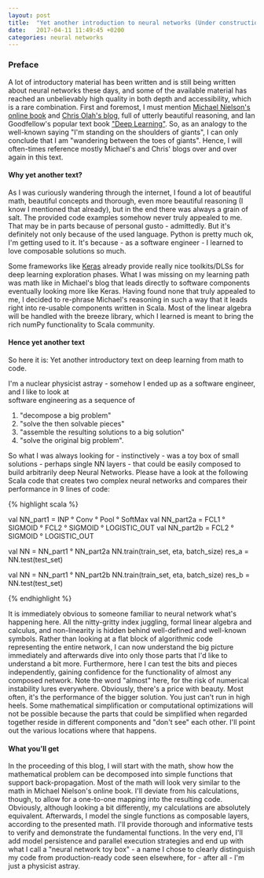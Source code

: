 ```yaml
---
layout: post
title:  "Yet another introduction to neural networks (Under construction)"
date:   2017-04-11 11:49:45 +0200
categories: neural networks
---
```

### Preface



A lot of introductory material has been written and is still being written about neural networks these days, and some
of the available material has reached an unbelievably high quality in both depth and accessibility, which is a rare
combination. First and foremost, I must mention [Michael Nielson's online book](http://neuralnetworksanddeeplearning.com/) 
and [Chris Olah's blog](http://colah.github.io/), full of utterly
beautiful reasoning, and Ian Goodfellow's popular text book ["Deep Learning"](http://www.deeplearningbook.org/). 
So, as an analogy to the well-known saying "I'm standing on the shoulders of giants", I can only conclude that 
I am "wandering between the toes of giants". Hence, I will often-times reference mostly Michael's and Chris' blogs over 
and over again in this text. 


#### Why yet another text?

As I was curiously wandering through the internet, I found a lot of beautiful math, beautiful concepts and
thorough, even more beautiful reasoning (I know I mentioned that already), but in the end there was always a grain of
salt. The provided code examples somehow never truly appealed to me. That may be in parts because of personal gusto - admittedly.
But it's definitely not only because of the used language. Python is pretty much ok, I'm getting used to it. It's because - as 
a software engineer - I learned to love composable solutions so much.

Some frameworks like [Keras](http://keras.io) already provide really nice toolkits/DLSs for deep learning exploration
phases. What I was missing on my learning path was math like in Michael's blog that leads directly to software components
eventually looking more like Keras. Having found none that truly appealed to me, I decided to re-phrase Michael's reasoning
in such a way that it leads right into re-usable components written in Scala. Most of the linear algebra will be handled with the breeze
library, which I learned is meant to bring the rich numPy functionality to Scala community.

#### Hence yet another text

So here it is: Yet another introductory text on deep learning from math to code.

I'm a nuclear physicist astray - somehow I ended up as a software engineer, and I like to look at  
software engineering as a sequence of
 
1. "decompose a big problem"
2. "solve the then solvable pieces"
3. "assemble the resulting solutions to a big solution"
4. "solve the original big problem".

So what I was always looking for - instinctively - was a toy box of small solutions - perhaps single NN layers - 
that could be easily composed to build arbitrarily deep Neural Networks. Please have a look at the following Scala 
code that creates two complex neural networks and compares their performance in 9 lines of code:

{% highlight scala %}

val NN_part1 = INP ° Conv ° Pool ° SoftMax
val NN_part2a = FCL1 ° SIGMOID ° FCL2 ° SIGMOID ° LOGISTIC_OUT
val NN_part2b = FCL2 ° SIGMOID ° LOGISTIC_OUT

val NN = NN_part1 ° NN_part2a
NN.train(train_set, eta, batch_size)
res_a = NN.test(test_set)

val NN = NN_part1 ° NN_part2b
NN.train(train_set, eta, batch_size)
res_b = NN.test(test_set)

{% endhighlight %}

It is immediately obvious to someone familiar to neural network what's happening here. All the nitty-gritty index juggling, 
formal linear algebra and calculus, and non-linearity is hidden behind well-defined and well-known symbols. Rather than 
looking at a flat block of algorithmic code representing the entire network, I can now understand the big picture 
immediately and afterwards dive into only those parts that I'd like to understand a bit more. Furthermore, here I can 
test the bits and pieces independently, gaining confidence for the functionality of almost any composed network. 
Note the word "almost" here, for the risk of numerical instability lures everywhere. Obviously, there's a price with beauty. 
Most often, it's the performance of the bigger solution. You just can't run in high heels. Some mathematical simplification 
or computational optimizations will not be possible because the parts that could be simplified when regarded together reside 
in different components and "don't see" each other. I'll point out the various locations where that happens.

#### What you'll get

In the proceeding of this blog, I will start with the math, show how the mathematical problem can be decomposed into simple 
functions that support back-propagation. Most of the math will look very similar to the math in Michael Nielson's online book. 
I'll deviate from his calculations, though, to allow for a one-to-one mapping into the resulting code. Obviously, although looking a 
bit differently, my calculations are absolutely equivalent. Afterwards, I model the single functions as composable layers, 
according to the presented math. I'll provide thorough and informative tests to verify and demonstrate the fundamental functions. 
In the very end, I'll add model persistence and parallel execution strategies and end up with what I call a 
"neural network toy box" - a name I chose to clearly distinguish my code from production-ready code seen elsewhere, 
for - after all - I'm just a physicist astray.



